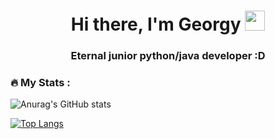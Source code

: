<h1 align="center">Hi there, I'm Georgy
<img src="https://github.com/blackcater/blackcater/raw/main/images/Hi.gif" height="32"/></h1>
<h3 align="center">Eternal junior python/java developer :D</h3>

### :fire: My Stats :
![Anurag's GitHub stats](https://github-readme-stats.vercel.app/api?username=ar1ls&theme=cobalt&show_icons=true)

[![Top Langs](https://github-readme-stats.vercel.app/api/top-langs/?username=ar1ls)](https://github.com/anuraghazra/github-readme-stats)
